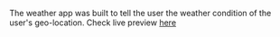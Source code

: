 
The weather app was built to tell the user the weather condition of the user's geo-location. Check live preview [here](https://what-is-the-weather-like.netlify.app)